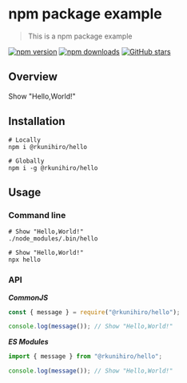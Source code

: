 # npm package example

> This is a npm package example

[![npm version](https://img.shields.io/npm/v/@rkunihiro/hello.svg?style=flat-square)](https://www.npmjs.com/package/@rkunihiro/hello)
[![npm downloads](https://img.shields.io/npm/dm/@rkunihiro/hello.svg?style=flat-square)](https://www.npmjs.com/package/@rkunihiro/hello)
[![GitHub stars](https://img.shields.io/github/stars/rkunihiro/npm-hello.svg?style=flat-square)](https://github.com/rkunihiro/npm-hello)

## Overview

Show "Hello,World!"

## Installation

```shell
# Locally
npm i @rkunihiro/hello

# Globally
npm i -g @rkunihiro/hello
```

## Usage

### Command line

```shell
# Show "Hello,World!"
./node_modules/.bin/hello

# Show "Hello,World!"
npx hello
```

### API

**_CommonJS_**

```js
const { message } = require("@rkunihiro/hello");

console.log(message()); // Show "Hello,World!"
```

**_ES Modules_**

```js
import { message } from "@rkunihiro/hello";

console.log(message()); // Show "Hello,World!"
```
